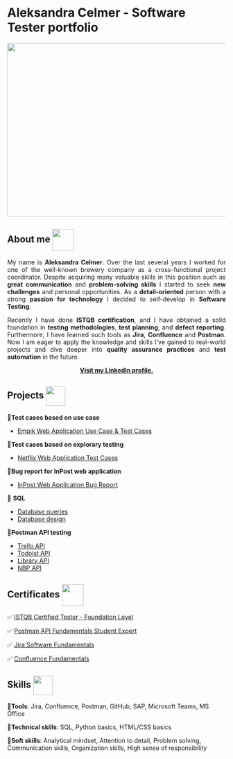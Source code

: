 # Aleksandra Celmer - Software Tester portfolio 

<p align="center">
<img src="https://github.com/acelmer/portfolio/assets/145276189/c70e4f2a-a09c-4958-8642-5a2bd713057c" width="600" height="400"> 
</p>

## About me <img src="https://github.com/acelmer/portfolio/assets/145276189/1b69f685-d055-4a1c-8165-b4fabff6a441" align="center" width="50" height="50"> 

<p align="justify">My name is <b>Aleksandra Celmer</b>. Over the last several years I worked for one of the well-known brewery company as a cross-functional project coordinator. Despite acquiring many valuable skills in this position such as <b>great communication</b> and <b>problem-solving skills</b> I started to seek <b>new challenges</b> and personal opportunities. As a <b>detail-oriented</b> person with a strong <b>passion for technology</b> I decided to self-develop in <b>Software Testing</b>.</p>


<p align="justify">Recently I have done <b>ISTQB certification</b>, and I have obtained a solid foundation in <b>testing methodologies</b>, <b>test planning</b>, and <b>defect reporting</b>. Furthermore, I have learned such tools as <b>Jira</b>, <b>Confluence</b> and <b>Postman</b>. Now I am eager to apply the knowledge and skills I've gained to real-world projects and dive deeper into <b>quality assurance practices</b> and <b>test automation</b> in the future.</p>

<p align="center"><b><a href="https://www.linkedin.com/in/aleksandra-celmer-347805164/">Visit my LinkedIn profile.</a></b></p>

## Projects <img src="https://github.com/acelmer/portfolio/assets/145276189/2e6edf10-51f5-4821-af32-aece90a2b6b5" align="center" width="45" height="45"> 

:white_square_button:**Test cases based on use case**
  
- [Empik Web Application Use Case & Test Cases](https://docs.google.com/spreadsheets/d/1AN7z1e0Ny1tuo1sXdqqQgidv9GixtXoH/edit?usp=sharing&ouid=109747489750522179465&rtpof=true&sd=true) 

:white_square_button:**Test cases based on explorary testing**
  
- [Netflix Web Application Test Cases](https://docs.google.com/spreadsheets/d/17psA1ZYsGVYgK4_7y0Cx8vZgoUuNNylW/edit?usp=sharing&ouid=109747489750522179465&rtpof=true&sd=true)

:white_square_button:**Bug report for InPost web application**

- [InPost Web Application Bug Report](https://docs.google.com/spreadsheets/d/1XV4nUL59xOcEjUJ4TvtGdAf3-VCu9XNG/edit?usp=sharing&ouid=109747489750522179465&rtpof=true&sd=true) 

:white_square_button: **SQL**

- [Database queries](SQL.md)
- [Database design](SQL%20database%20design.md)

:white_square_button:**Postman API testing**

- [Trello API](Postman/Trello.postman_collection.json)
- [Todoist API](Postman/Todoist.postman_collection.json)
- [Library API](Postman/Postman%20Library%20API.postman_collection.json)
- [NBP API](Postman/NBP.postman_collection.json)



## Certificates <img src="https://github.com/acelmer/portfolio/assets/145276189/96f37b77-65d6-4515-a46d-2170cfd5f3b1" align="center" width="50" height="50"> 
:white_check_mark: [ISTQB Certified Tester - Foundation Level](https://drive.google.com/file/d/1LxLEEnz1NkOetT5S5jszJUaeEq8PilnG/view?usp=drive_link)

:white_check_mark: [Postman API Fundamentals Student Expert](https://drive.google.com/file/d/1zcR4zhPTtEmgdxzC-ZyQsk5D5v0dnw9d/view?usp=drive_link)

:white_check_mark: [Jira Software Fundamentals](https://university.atlassian.com/student/award/P43BSbv88LpUbwXEpJZB1Xfk)

:white_check_mark: [Confluence Fundamentals](https://university.atlassian.com/student/award/qrDA5NcHd6SYEDesCZcJVetP)

## Skills <img src="https://github.com/acelmer/portfolio/assets/145276189/75ade191-fdfe-44c5-8974-0cd7770d1652" align="center" width="45" height="45"> 

:white_square_button:<b>Tools</b>: Jira, Confluence, Postman, GitHub, SAP, Microsoft Teams, MS Office

:white_square_button:**Technical skills**: SQL, Python basics, HTML/CSS basics

:white_square_button:**Soft skills**: Analytical mindset, Attention to detail, Problem solving, Communication skills, Organization skills, High sense of responsibility

